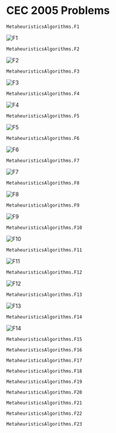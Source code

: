 # CEC 2005 Problems

```@docs 
MetaheuristicsAlgorithms.F1
```
![F1](assets/F1_CEC2005.png) 

```@docs 
MetaheuristicsAlgorithms.F2
```
![F2](assets/F2_CEC2005.png) 

```@docs 
MetaheuristicsAlgorithms.F3
```
![F3](assets/F3_CEC2005.png) 

```@docs 
MetaheuristicsAlgorithms.F4
```
![F4](assets/F4_CEC2005.png) 

```@docs 
MetaheuristicsAlgorithms.F5
```
![F5](assets/F5_CEC2005.png) 

```@docs 
MetaheuristicsAlgorithms.F6
```
![F6](assets/F6_CEC2005.png) 


```@docs 
MetaheuristicsAlgorithms.F7
```
![F7](assets/F7_CEC2005.png) 


```@docs 
MetaheuristicsAlgorithms.F8
```
![F8](assets/F8_CEC2005.png) 

```@docs 
MetaheuristicsAlgorithms.F9
```
![F9](assets/F9_CEC2005.png) 

```@docs 
MetaheuristicsAlgorithms.F10
```
![F10](assets/F10_CEC2005.png) 

```@docs 
MetaheuristicsAlgorithms.F11
```
![F11](assets/F11_CEC2005.png) 

```@docs 
MetaheuristicsAlgorithms.F12
```
![F12](assets/F12_CEC2005.png) 

```@docs 
MetaheuristicsAlgorithms.F13
```
![F13](assets/F13_CEC2005.png) 

```@docs 
MetaheuristicsAlgorithms.F14
```
![F14](assets/F14_CEC2005.png) 

```@docs 
MetaheuristicsAlgorithms.F15
```

```@docs 
MetaheuristicsAlgorithms.F16
```

```@docs 
MetaheuristicsAlgorithms.F17
```

```@docs 
MetaheuristicsAlgorithms.F18
```

```@docs 
MetaheuristicsAlgorithms.F19
```

```@docs 
MetaheuristicsAlgorithms.F20
```

```@docs 
MetaheuristicsAlgorithms.F21
```

```@docs 
MetaheuristicsAlgorithms.F22
```

```@docs 
MetaheuristicsAlgorithms.F23
```